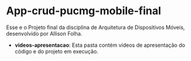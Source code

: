 # App-crud-pucmg-mobile-final

Esse e o Projeto final da disciplina de Arquitetura de Dispositivos Móveis, desenvolvido por Allison Folha.

- **videos-apresentacao**: Esta pasta contém vídeos de apresentação do código e do projeto em execução.

